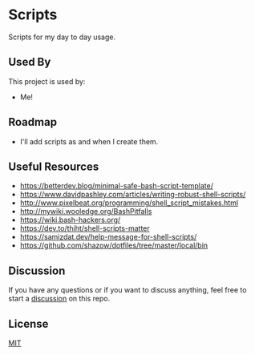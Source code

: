 # Scripts

Scripts for my day to day usage.

## Used By

This project is used by:

- Me!

## Roadmap

- I'll add scripts as and when I create them.

## Useful Resources
- https://betterdev.blog/minimal-safe-bash-script-template/
- https://www.davidpashley.com/articles/writing-robust-shell-scripts/
- http://www.pixelbeat.org/programming/shell_script_mistakes.html
- http://mywiki.wooledge.org/BashPitfalls
- https://wiki.bash-hackers.org/
- https://dev.to/thiht/shell-scripts-matter
- https://samizdat.dev/help-message-for-shell-scripts/
- https://github.com/shazow/dotfiles/tree/master/local/bin

## Discussion

If you have any questions or if you want to discuss anything, feel free to start a [discussion](https://github.com/npalladium/scripts/discussions/) on this repo.

## License

[MIT](https://choosealicense.com/licenses/mit/)
